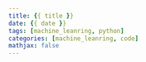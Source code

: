```yaml
---
title: {{ title }}
date: {{ date }}
tags: [machine_leanring, python]
categories: [machine_leanring, code]
mathjax: false
---
```

